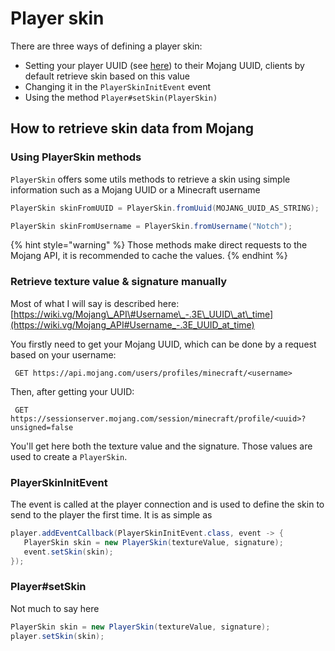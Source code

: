 # Player skin

There are three ways of defining a player skin:

* Setting your player UUID \(see [here](player-uuid.md)\) to their Mojang UUID, clients by default retrieve skin based on this value
* Changing it in the `PlayerSkinInitEvent` event
* Using the method `Player#setSkin(PlayerSkin)`

## How to retrieve skin data from Mojang

### Using PlayerSkin methods

`PlayerSkin` offers some utils methods to retrieve a skin using simple information such as a Mojang UUID or a Minecraft username

```java
PlayerSkin skinFromUUID = PlayerSkin.fromUuid(MOJANG_UUID_AS_STRING);

PlayerSkin skinFromUsername = PlayerSkin.fromUsername("Notch");
```

{% hint style="warning" %}
Those methods make direct requests to the Mojang API, it is recommended to cache the values.
{% endhint %}

### Retrieve texture value & signature manually

Most of what I will say is described here: [https://wiki.vg/Mojang\_API\#Username\_-.3E\_UUID\_at\_time](https://wiki.vg/Mojang_API#Username_-.3E_UUID_at_time)

You firstly need to get your Mojang UUID, which can be done by a request based on your username:

```text
 GET https://api.mojang.com/users/profiles/minecraft/<username>
```

Then, after getting your UUID:

```text
 GET https://sessionserver.mojang.com/session/minecraft/profile/<uuid>?unsigned=false
```

You'll get here both the texture value and the signature. Those values are used to create a `PlayerSkin`.

### PlayerSkinInitEvent

The event is called at the player connection and is used to define the skin to send to the player the first time. It is as simple as

```java
player.addEventCallback(PlayerSkinInitEvent.class, event -> {
   PlayerSkin skin = new PlayerSkin(textureValue, signature);
   event.setSkin(skin);
});
```

### Player\#setSkin

Not much to say here

```java
PlayerSkin skin = new PlayerSkin(textureValue, signature);
player.setSkin(skin);
```

